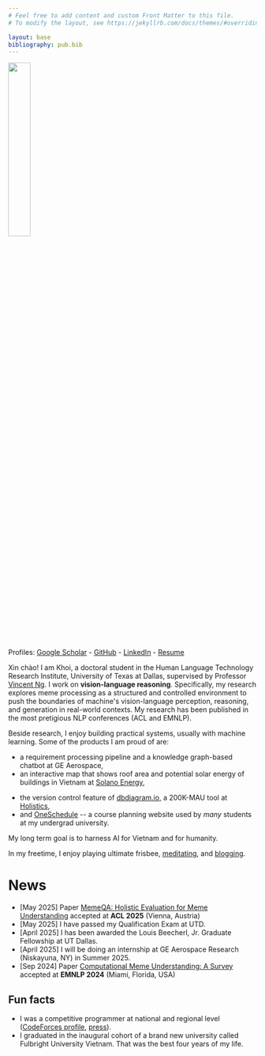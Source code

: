 ```yaml
---
# Feel free to add content and custom Front Matter to this file.
# To modify the layout, see https://jekyllrb.com/docs/themes/#overriding-theme-defaults

layout: base
bibliography: pub.bib
---
```


<img src='assets/ava-shirt.JPG' width="30%">

Profiles: [Google Scholar](https://scholar.google.com/citations?user=-oyrpkoAAAAJ&hl=en) - [GitHub](https://github.com/npnkhoi) - [LinkedIn](https://www.linkedin.com/in/npnkhoi/) - [Resume](assets/250925%20Khoi%20Nguyen%20-%20Resume.pdf)

Xin chào! I am Khoi, a doctoral student in the Human Language Technology Research Institute, University of Texas at Dallas, supervised by Professor [Vincent Ng](https://www.hlt.utdallas.edu/~vince/). I work on **vision-language reasoning**. Specifically, my research explores meme processing as a structured and controlled environment to push the boundaries of machine's vision-language perception, reasoning, and generation in real-world contexts. My research has been published in the most pretigious NLP conferences (ACL and EMNLP).

<!--In the past, I worked with [Raghuram Ramanujan](https://www.davidson.edu/people/raghu-ramanujan) on Monte Carlo Tree Search.-->
Beside research, I enjoy building practical systems, usually with machine learning. Some of the products I am proud of are:
- a requirement processing pipeline and a knowledge graph-based chatbot at GE Aerospace,
- an interactive map that shows roof area and potential solar energy of buildings in Vietnam at [Solano Energy](https://solano.energy/),
<!-- - a symbolic regressor package to learn greenhouse control rules at [Koidra Tech](https://www.koidra.ai/), -->
<!--- - methods to classify financial text messages by categories at [National University of Singapore](https://ims.nus.edu.sg/events/rips2022/), --->
- the version control feature of [dbdiagram.io](https://dbdiagram.io/home), a 200K-MAU tool at [Holistics](https://www.holistics.io/),
- and [OneSchedule](https://npnkhoi.github.io/oneschedule/) -- a course planning website used by *many* students at my undergrad university.

My long term goal is to harness AI for Vietnam and for humanity.

In my freetime, I enjoy playing ultimate frisbee, [meditating](https://dallasmeditationcenter.com/), and [blogging](https://npnkhoi.github.io/blog).

# News
- [May 2025] Paper [MemeQA: Holistic Evaluation for Meme Understanding](https://aclanthology.org/2025.acl-long.927/) accepted at **ACL 2025** (Vienna, Austria)
- [May 2025] I have passed my Qualification Exam at UTD.
- [April 2025] I has been awarded the Louis Beecherl, Jr. Graduate Fellowship at UT Dallas.
- [April 2025] I will be doing an internship at GE Aerospace Research (Niskayuna, NY) in Summer 2025.
- [Sep 2024] Paper [Computational Meme Understanding: A Survey](https://aclanthology.org/2024.emnlp-main.1184/) accepted at **EMNLP 2024** (Miami, Florida, USA)
<!-- - [Feb 2024] Paper [Lookahead Pathology in Monte-Carlo Tree Search](https://ojs.aaai.org/index.php/ICAPS/article/view/31501) accepted at **ICAPS 2024** (Banff, Calgary, Canada) -->
<!-- - [Aug 2023] I have arrived in Dallas, Texas for graduate study. -->
<!-- - [Mar 2023] Our paper, [A Framework to Develop Automatic Speech Recognition for Low Resource Languages](https://dl.acm.org/doi/10.1145/3545947.3573271), won the Third Prize of the ACM Student Research Competition at SIGCSE TS 2023! -->

## Fun facts
- I was a competitive programmer at national and regional level ([CodeForces profile](https://codeforces.com/profile/pazabol), [press](https://fulbright.edu.vn/fulbright-students-win-bronze-medal-at-icpc-asia-can-tho-regional-contest/)). 
- I graduated in the inaugural cohort of a brand new university called Fulbright University Vietnam. That was the best four years of my life.

<!-- # Selected Publications
- **Khoi P. N. Nguyen**, Vincent Ng. 'Computational Meme Understanding: A Survey', EMNLP 2024 (to appear).
- Jeongsik Park, **Khoi P. N. Nguyen**, Terrence Li, Suyesh Shrestha, Megan Kim Vu, Jerry Yining Wang, and Vincent Ng. MemeIntent: Benchmarking Intent Description Generation for Memes. SIGDIAL 2024. 
- **K. P. N. Nguyen** and R. Ramanujan, ‘Lookahead Pathology in Monte-Carlo Tree Search’, **ICAPS 2024**. -->
<!-- - N. Alemu, C. Hua, P. H. Le, **K. P. N. Nguyen**, M. Ali, and N. Veilleux, ‘A Framework to Develop Automatic Speech Recognition for Low Resource Languages’, **SIGCSE 2023 (Student Research Competition)**. -->

<!-- - Other press: [[1]](https://fulbright.edu.vn/fulbright-grants-first-awards-for-series-of-community-minded-projects/), [[2]](https://baokhanhhoa.vn/xa-hoi/giao-duc/201505/rieng-uoc-mo-chung-dam-me-2387073/) -->


